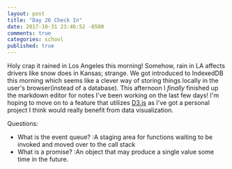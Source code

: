 ```yaml
---
layout: post
title: "Day 26 Check In"
date: 2017-10-31 23:46:52 -0500
comments: true
categories: school
published: true
---
```



Holy crap it rained in Los Angeles this morning! Somehow, rain in LA affects drivers like snow does in Kansas; strange. We got introduced to IndexedDB this morning which seems like a clever way of storing things locally in the user's browser(instead of a database). This afternoon I *finally* finished up the markdown editor for notes I've been working on the last few days! I'm hoping to move on to a feature that utilizes [D3.js](https://d3js.org) as I've got a personal project I think would really benefit from data visualization.


Questions:
- What is the event queue? :A staging area for functions waiting to be invoked and moved over to the call stack
- What is a promise? :An object that may produce a single value some time in the future.